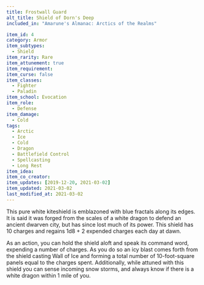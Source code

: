 ```yaml
---
title: Frostwall Guard
alt_title: Shield of Dorn's Deep
included_in: "Amarune's Almanac: Arctics of the Realms"

item_id: 4
category: Armor
item_subtypes:
  - Shield
item_rarity: Rare
item_attunement: true
item_requirement:
item_curse: false
item_classes:
  - Fighter
  - Paladin
item_school: Evocation
item_role:
  - Defense
item_damage:
  - Cold
tags:
  - Arctic
  - Ice
  - Cold
  - Dragon
  - Battlefield Control
  - Spellcasting
  - Long Rest
item_idea:
item_co_creator:
item_updates: [2019-12-20, 2021-03-02]
item_updated: 2021-03-02
last_modified_at: 2021-03-02
---
```


This pure white kiteshield is emblazoned with blue fractals along its edges. It is said it was forged from the scales of a white dragon to defend an ancient dwarven city, but has since lost much of its power. This shield has 10 charges and regains 1d8 + 2 expended charges each day at dawn. 

As an action, you can hold the shield aloft and speak its command word, expending a number of charges. As you do so an icy blast comes forth from the shield casting <magic-spell>Wall of Ice</magic-spell> and forming a total number of 10-foot-square panels equal to the charges spent.
Additionally, while attuned with this shield you can sense incoming snow storms, and always know if there is a white dragon within 1 mile of you.

